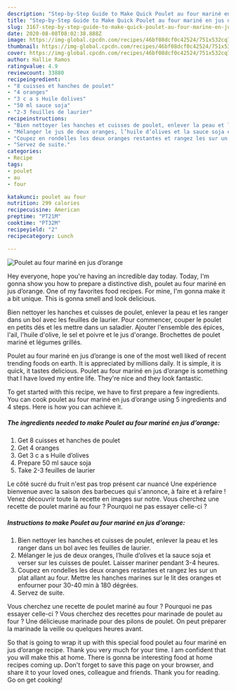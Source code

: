 ```yaml
---
description: "Step-by-Step Guide to Make Quick Poulet au four mariné en jus d’orange"
title: "Step-by-Step Guide to Make Quick Poulet au four mariné en jus d’orange"
slug: 3167-step-by-step-guide-to-make-quick-poulet-au-four-marine-en-jus-dorange
date: 2020-08-08T08:02:38.888Z
image: https://img-global.cpcdn.com/recipes/46bf08dcf0c42524/751x532cq70/poulet-au-four-marine-en-jus-dorange-photo-principale-de-la-recette.jpg
thumbnail: https://img-global.cpcdn.com/recipes/46bf08dcf0c42524/751x532cq70/poulet-au-four-marine-en-jus-dorange-photo-principale-de-la-recette.jpg
cover: https://img-global.cpcdn.com/recipes/46bf08dcf0c42524/751x532cq70/poulet-au-four-marine-en-jus-dorange-photo-principale-de-la-recette.jpg
author: Hallie Ramos
ratingvalue: 4.9
reviewcount: 33880
recipeingredient:
- "8 cuisses et hanches de poulet"
- "4 oranges"
- "3 c a s Huile dolives"
- "50 ml sauce soja"
- "2-3 feuilles de laurier"
recipeinstructions:
- "Bien nettoyer les hanches et cuisses de poulet, enlever la peau et les ranger dans un bol avec les feuilles de laurier."
- "Mélanger le jus de deux oranges, l’huile d’olives et la sauce soja et verser sur les cuisses de poulet. Laisser mariner pendant 3-4 heures."
- "Coupez en rondelles les deux oranges restantes et rangez les sur un plat allant au four. Mettre les hanches marines sur le lit des oranges et enfourner pour 30-40 min à 180 dégrées."
- "Servez de suite."
categories:
- Recipe
tags:
- poulet
- au
- four

katakunci: poulet au four 
nutrition: 299 calories
recipecuisine: American
preptime: "PT21M"
cooktime: "PT32M"
recipeyield: "2"
recipecategory: Lunch

---
```



![Poulet au four mariné en jus d’orange](https://img-global.cpcdn.com/recipes/46bf08dcf0c42524/751x532cq70/poulet-au-four-marine-en-jus-dorange-photo-principale-de-la-recette.jpg)

Hey everyone, hope you're having an incredible day today. Today, I'm gonna show you how to prepare a distinctive dish, poulet au four mariné en jus d’orange. One of my favorites food recipes. For mine, I'm gonna make it a bit unique. This is gonna smell and look delicious.

Bien nettoyer les hanches et cuisses de poulet, enlever la peau et les ranger dans un bol avec les feuilles de laurier. Pour commencer, couper le poulet en petits dés et les mettre dans un saladier. Ajouter l&#39;ensemble des épices, l&#39;ail, l&#39;huile d&#39;olive, le sel et poivre et le jus d&#39;orange. Brochettes de poulet mariné et légumes grillés.

Poulet au four mariné en jus d’orange is one of the most well liked of recent trending foods on earth. It is appreciated by millions daily. It is simple, it is quick, it tastes delicious. Poulet au four mariné en jus d’orange is something that I have loved my entire life. They're nice and they look fantastic.


To get started with this recipe, we have to first prepare a few ingredients. You can cook poulet au four mariné en jus d’orange using 5 ingredients and 4 steps. Here is how you can achieve it.

<!--inarticleads1-->

##### The ingredients needed to make Poulet au four mariné en jus d’orange:

1. Get 8 cuisses et hanches de poulet
1. Get 4 oranges
1. Get 3 c a s Huile d’olives
1. Prepare 50 ml sauce soja
1. Take 2-3 feuilles de laurier


Le côté sucré du fruit n&#39;est pas trop présent car nuancé Une expérience bienvenue avec la saison des barbecues qui s&#39;annonce, à faire et à refaire ! Venez découvrir toute la recette en images sur notre. Vous cherchez une recette de poulet mariné au four ? Pourquoi ne pas essayer celle-ci ? 

<!--inarticleads2-->

##### Instructions to make Poulet au four mariné en jus d’orange:

1. Bien nettoyer les hanches et cuisses de poulet, enlever la peau et les ranger dans un bol avec les feuilles de laurier.
1. Mélanger le jus de deux oranges, l’huile d’olives et la sauce soja et verser sur les cuisses de poulet. Laisser mariner pendant 3-4 heures.
1. Coupez en rondelles les deux oranges restantes et rangez les sur un plat allant au four. Mettre les hanches marines sur le lit des oranges et enfourner pour 30-40 min à 180 dégrées.
1. Servez de suite.


Vous cherchez une recette de poulet mariné au four ? Pourquoi ne pas essayer celle-ci ? Vous cherchez des recettes pour marinade de poulet au four ? Une délicieuse marinade pour des pilons de poulet. On peut préparer la marinade la veille ou quelques heures avant. 

So that is going to wrap it up with this special food poulet au four mariné en jus d’orange recipe. Thank you very much for your time. I am confident that you will make this at home. There is gonna be interesting food at home recipes coming up. Don't forget to save this page on your browser, and share it to your loved ones, colleague and friends. Thank you for reading. Go on get cooking!
